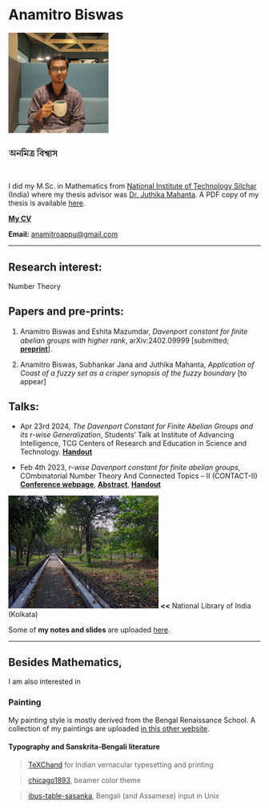 # Anamitro Biswas

<img src="picture.jpg" alt="drawing" width="200"/><br><img src="name3.jpg" alt="drawing" width="100"/>

I did my M.Sc. in Mathematics from [National Institute of Technology Silchar](http://maths.nits.ac.in/) (India) where my thesis advisor was [Dr. Juthika Mahanta](http://maths.nits.ac.in/juthika/). A PDF copy of my thesis is available [here](https://anamitro.github.io/files/anamitro_thesis.pdf).

[**My CV**](files/anamitro_cv.pdf)

**Email:** anamitroappu@gmail.com

____________________
## Research interest:
Number Theory

## Papers and pre-prints:

1. Anamitro Biswas and Eshita Mazumdar, _Davenport constant for ﬁnite abelian groups with higher rank_, arXiv:2402.09999 [submitted; [**preprint**](https://arxiv.org/abs/2402.09999)].

2. Anamitro Biswas, Subhankar Jana and Juthika Mahanta, _Application of Coast of a fuzzy set as a crisper synopsis of the fuzzy boundary_ [to appear]


## Talks:

- Apr 23rd 2024, *The Davenport Constant for Finite Abelian Groups and its r-wise Generalization*, Students’ Talk at Institute of Advancing Intelligence, TCG Centers of Research and Education in Science and Technology. [**Handout**](files/talks/crest_anamitro_davenport_r.pdf)

- Feb 4th 2023, *r-wise Davenport constant for finite abelian groups*, COmbinatorial Number Theory And Connected Topics – II (CONTACT-II) [**Conference webpage**](https://sites.google.com/view/contact-ii/home), [**Abstract**](files/talks/contact-ii/Title_Abstract_CONTACT_II.pdf), [**Handout**](files/talks/contact-ii/r-wise_DC_for_finite_abelian_groups_anamitro_biswas_ppt.pdf) 

<img src="library.jpg" alt="drawing" width="300"/> **<<** National Library of India (Kolkata)

Some of **my notes and slides** are uploaded [here](https://anamitro.github.io/notes).
______________________
## Besides Mathematics,
I am also interested in

### Painting
My painting style is mostly derived from the Bengal Renaissance School. A collection of my paintings are uploaded [in this other website](https://sites.google.com/view/ani-paint).

#### Typography and Sanskrita-Bengali literature

> [TeXChand](https://sites.google.com/view/texchand) for Indian vernacular typesetting and printing

> [chicago1893](https://anamitro.github.io/beamercolortheme-chicago1893), beamer color theme

> [ibus-table-sasanka](https://anamitro.github.io/ibus-table-sasankadeva), Bengali (and Assamese) input in Unix

